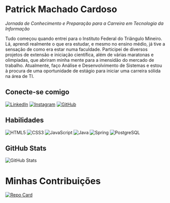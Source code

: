 # **Patrick Machado Cardoso**
*Jornada de Conhecimento e Preparação para a Carreira em Tecnologia da Informação*

Tudo começou quando entrei para o Instituto Federal do Triângulo Mineiro. Lá, aprendi realmente o que era estudar, e mesmo no ensino médio, já tive a sensação de como era estar numa faculdade. Participei de diversos projetos de extensão e iniciação científica, além de várias maratonas e olimpíadas, que abriram minha mente para a imensidão do mercado de trabalho. Atualmente, faço Análise e Desenvolvimento de Sistemas e estou à procura de uma oportunidade de estágio para iniciar uma carreira sólida na área de TI.

## Conecte-se comigo
[![LinkedIn](https://img.shields.io/badge/LinkedIn-32CD32?style=for-the-badge&logo=linkedin&logoColor=white)](https://www.linkedin.com/in/patrick-machado-cardoso-466273254/)
[![Instagram](https://img.shields.io/badge/-Instagram-%32CD32?style=for-the-badge&logo=instagram&logoColor=white)](https://www.instagram.com/stories/patrick_mc311/)
[![GitHub](https://img.shields.io/badge/GitHub-32CD32?style=for-the-badge&logo=github&logoColor=white)](https://github.com/PatrickMCardoso)


## Habilidades
![HTML5](https://img.shields.io/badge/HTML5-32CD32?style=for-the-badge&logo=html5&logoColor=white)
![CSS3](https://img.shields.io/badge/CSS3-32CD32?style=for-the-badge&logo=css3&logoColor=white)
![JavaScript](https://img.shields.io/badge/JavaScript-32CD32?style=for-the-badge&logo=javascript&logoColor=white)
![Java](https://img.shields.io/badge/java-%32CD32.svg?style=for-the-badge&logo=openjdk&logoColor=white)
![Spring](https://img.shields.io/badge/spring-%32CD32.svg?style=for-the-badge&logo=spring&logoColor=white)
![PostgreSQL](https://img.shields.io/badge/PostgreSQL-32CD32?style=for-the-badge&logo=postgresql&logoColor=white)


## GitHub Stats
![GitHub Stats](https://github-readme-stats.vercel.app/api?username=PatrickMCardoso&theme=transparent&bg_color=32CD32&border_color=fff&show_icons=true&icon_color=fff&title_color=fff&text_color=FFF&hide_title=true&hide=stars)


# Minhas Contribuições
[![Repo Card](https://github-readme-stats.vercel.app/api/pin/?username=PatrickMCardoso&repo=dio-lab-open-source&bg_color=32CD32&border_color=fff&show_icons=true&icon_color=fff&title_color=fff&text_color=FFF)](https://github.com/PatrickMCardoso/dio-lab-open-source)